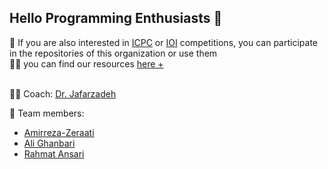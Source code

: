 ## Hello Programming Enthusiasts 👋

🌈 If you are also interested in [ICPC](https://icpc.global/) or [IOI](https://ioinformatics.org/) competitions, you can participate in the repositories of this organization or use them<br>
👩‍💻 you can find our resources [here +](https://github.com/ctrl-alt-Defeat-icpc/resource)<br>
<br>


🧑‍🏫 Coach: [Dr. Jafarzadeh](mailto:m.jafarzadeh@hsu.ac.ir)

👥 Team members:
* [Amirreza-Zeraati](https://github.com/Amirreza-Zeraati)
* [Ali Ghanbari](https://github.com/AliBinary)
* [Rahmat Ansari](https://github.com/EnAnsari)
